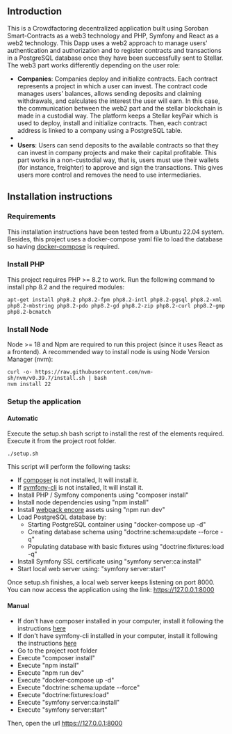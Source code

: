 ## Introduction

This is a Crowdfactoring decentralized application built using Soroban Smart-Contracts as a web3 technology and PHP, Symfony and React as a web2 technology. This Dapp uses a web2 approach to manage users' authentication and authorization and to register contracts and transactions in a PostgreSQL database once they have been successfully sent to Stellar. The web3 part works differently depending on the user role:

- **Companies**: Companies deploy and initialize contracts. Each contract represents a project in which a user can invest. The contract code manages users' balances, allows sending deposits and claiming withdrawals, and calculates the interest the user will earn. In this case, the communication between the web2 part and the stellar blockchain is made in a custodial way. The platform keeps a Stellar keyPair which is used to deploy, install and initialize contracts. Then, each contract address is linked to a company using a PostgreSQL table.
- 
- **Users**: Users can send deposits to the available contracts so that they can invest in company projects and make their capital profitable. This part works in a non-custodial way, that is, users must use their wallets (for instance, freighter) to approve and sign the transactions. This gives users more control and removes the need to use intermediaries.

## Installation instructions

### Requirements
This installation instructions have been tested from a Ubuntu 22.04 system. Besides, this project uses a docker-compose yaml file to load the database so having [docker-compose](https://docs.docker.com/compose/) is required.

### Install PHP

This project requires PHP >= 8.2 to work. Run the following command to install php 8.2 and the required modules:

```shell
apt-get install php8.2 php8.2-fpm php8.2-intl php8.2-pgsql php8.2-xml php8.2-mbstring php8.2-pdo php8.2-gd php8.2-zip php8.2-curl php8.2-gmp php8.2-bcmatch
```

### Install Node

Node >= 18 and Npm are required to run this project (since it uses React as a frontend). A recommended way to install node is using Node Version Manager (nvm):

```shell
curl -o- https://raw.githubusercontent.com/nvm-sh/nvm/v0.39.7/install.sh | bash
nvm install 22
```

### Setup the application 

#### Automatic

Execute the setup.sh bash script to install the rest of the elements required. Execute it from the project root folder.

```shell
./setup.sh
```

This script will perform the following tasks:

- If [composer](https://getcomposer.org/) is not installed, It will install it.
- If [symfony-cli](https://symfony.com/download) is not installed, It will install it.
- Install PHP / Symfony components using "composer install"
- Install node dependencies using "npm install"
- Install [webpack encore](https://symfony.com/doc/current/frontend/encore/installation.html) assets using "npm run dev"
- Load PostgreSQL database by:
    - Starting PostgreSQL container using "docker-compose up -d"
    - Creating database schema using "doctrine:schema:update --force -q"
    - Populating database with basic fixtures using "doctrine:fixtures:load -q"
- Install Symfony SSL certificate using "symfony server:ca:install"
- Start local web server using: "symfony server:start"

Once setup.sh finishes, a local web server keeps listening on port 8000. You can now access the application using the link: https://127.0.0.1:8000

#### Manual

- If don't have composer installed in your computer, install it following the instructions [here](https://getcomposer.org/)
- If don't have symfony-cli installed in your computer, install it following the instructions [here](https://symfony.com/download)
- Go to the project root folder
- Execute "composer install"
- Execute "npm install"
- Execute "npm run dev"
- Execute "docker-compose up -d"
- Execute "doctrine:schema:update --force"
- Execute "doctrine:fixtures:load"
- Execute "symfony server:ca:install"
- Execute "symfony server:start"

Then, open the url https://127.0.0.1:8000
